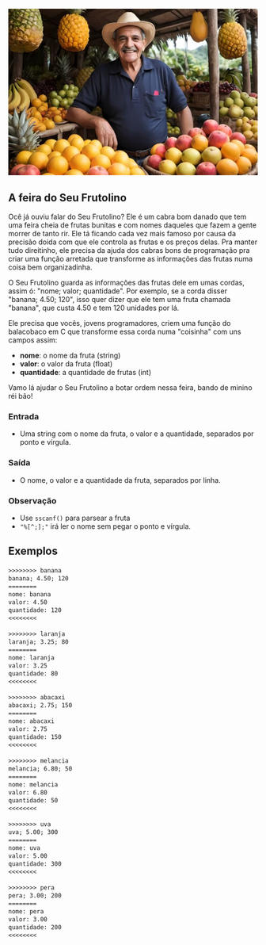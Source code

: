 
![Seu Frutolino](cover.png)

## A feira do Seu Frutolino

Ocê já ouviu falar do Seu Frutolino? Ele é um cabra bom danado que tem uma feira cheia de frutas bunitas e com nomes daqueles que fazem a gente morrer de tanto rir. Ele tá ficando cada vez mais famoso por causa da precisão doida com que ele controla as frutas e os preços delas. Pra manter tudo direitinho, ele precisa da ajuda dos cabras bons de programação pra criar uma função arretada que transforme as informações das frutas numa coisa bem organizadinha.

O Seu Frutolino guarda as informações das frutas dele em umas cordas, assim ó: "nome; valor; quantidade". Por exemplo, se a corda disser "banana; 4.50; 120", isso quer dizer que ele tem uma fruta chamada "banana", que custa 4.50 e tem 120 unidades por lá.

Ele precisa que vocês, jovens programadores, criem uma função do balacobaco em C que transforme essa corda numa "coisinha" com uns campos assim:

- **nome**: o nome da fruta (string)
- **valor**: o valor da fruta (float)
- **quantidade**: a quantidade de frutas (int)

Vamo lá ajudar o Seu Frutolino a botar ordem nessa feira, bando de minino réi bão!


### Entrada

- Uma string com o nome da fruta, o valor e a quantidade, separados por ponto e vírgula.

### Saída

- O nome, o valor e a quantidade da fruta, separados por linha.

### Observação

- Use `sscanf()` para parsear a fruta
- `"%[^;];"` irá ler o nome sem pegar o ponto e vírgula.

## Exemplos

```
>>>>>>>> banana
banana; 4.50; 120
========
nome: banana
valor: 4.50
quantidade: 120
<<<<<<<<

>>>>>>>> laranja
laranja; 3.25; 80
========
nome: laranja
valor: 3.25
quantidade: 80
<<<<<<<<

>>>>>>>> abacaxi
abacaxi; 2.75; 150
========
nome: abacaxi
valor: 2.75
quantidade: 150
<<<<<<<<

>>>>>>>> melancia
melancia; 6.80; 50
========
nome: melancia
valor: 6.80
quantidade: 50
<<<<<<<<

>>>>>>>> uva
uva; 5.00; 300
========
nome: uva
valor: 5.00
quantidade: 300
<<<<<<<<

>>>>>>>> pera
pera; 3.00; 200
========
nome: pera
valor: 3.00
quantidade: 200
<<<<<<<<
```